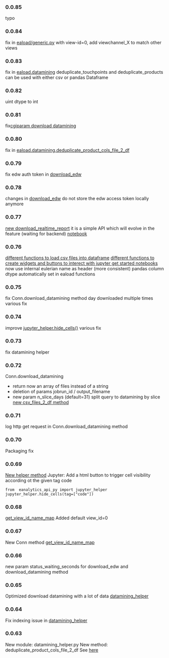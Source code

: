 ### 0.0.85
typo

### 0.0.84
fix in [eaload/generic.py](eanalytics_api_py/eaload/generic.py)
with view-id=0, add viewchannel_X to match other views


### 0.0.83
fix in [eaload.datamining](eanalytics_api_py/eaload/datamining.py)
deduplicate_touchpoints and deduplicate_products can be used with either
csv or pandas Dataframe

### 0.0.82
uint dtype to int

### 0.0.81
fix[cgiparam download datamining](eanalytics_api_py/conn.py)

### 0.0.80
fix in [eaload.datamining.deduplicate_product_cols_file_2_df](eanalytics_api_py/eaload/datamining.py)

### 0.0.79
fix edw auth token in [download_edw](eanalytics_api_py/conn.py)

### 0.0.78
changes in [download_edw](eanalytics_api_py/conn.py)
do not store the edw access token locally anymore

### 0.0.77
[new download_realtime_report](eanalytics_api_py/conn.py)
it is a simple API which will evolve in the feature (waiting for backend)
[notebook](notebooks/realtime_report.ipynb)

### 0.0.76
[different functions to load csv files into dataframe](eanalytics_api_py/eaload)
[different functions to create widgets and buttons to interect with jupyter ](eanalytics_api_py/eajupyter)
[get started notebooks](notebooks/)
now use internal eulerian name as header (more consistent)
pandas column dtype automatically set in eaload functions

### 0.0.75
fix Conn.download_datamining method day downloaded multiple times
various fix

### 0.0.74
improve [jupyter_helper.hide_cells()](eanalytics_api_py/jupyter/jupyter_helper.py)
various fix

### 0.0.73
fix datamining helper

### 0.0.72
Conn.download_datamining
- return now an array of files instead of a string
- deletion of params jobrun_id / output_filename
- new param n_slice_days (default=31) split query to datamining by slice
[new csv_files_2_df method](eanalytics_api_py/jupyter/jupyter_helper.py)

### 0.0.71
log http get request in Conn.download_datamining method

### 0.0.70
Packaging fix

### 0.0.69
[New helper method](eanalytics_api_py/jupyter/jupyter_helper.py)
Jupyter: Add a html button to trigger cell visibility according ot the given tag code
```
from  eanalytics_api_py import jupyter_helper
jupyter_helper.hide_cells(tag=["code"])
```

### 0.0.68
[get_view_id_name_map](eanalytics_api_py/conn.py) Added default view_id=0

### 0.0.67
New Conn method [get_view_id_name_map](eanalytics_api_py/conn.py)

### 0.0.66
new param status_waiting_seconds for download_edw and download_datamining method

### 0.0.65
Optimized download datamining with a lot of data  [datamining_helper](eanalytics_api_py/conn.py)

### 0.0.64
Fix indexing issue in [datamining_helper](eanalytics_api_py/datamining_helper.py)

### 0.0.63
New module: datamining_helper.py
New method: deduplicate_product_cols_file_2_df
See [here](eanalytics_api_py/datamining_helper.py)